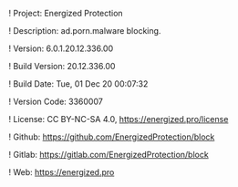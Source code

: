 ! Project: Energized Protection

! Description: ad.porn.malware blocking.

! Version: 6.0.1.20.12.336.00

! Build Version: 20.12.336.00

! Build Date: Tue, 01 Dec 20 00:07:32

! Version Code: 3360007

! License: CC BY-NC-SA 4.0, https://energized.pro/license

! Github: https://github.com/EnergizedProtection/block

! Gitlab: https://gitlab.com/EnergizedProtection/block


! Web: https://energized.pro
